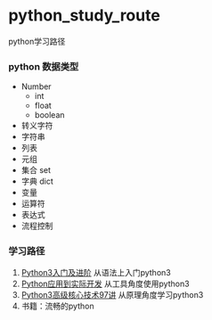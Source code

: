 # python_study_route
python学习路径

### python 数据类型
+ Number
    + int 
    + float 
    + boolean
+ 转义字符
+ 字符串 
+ 列表
+ 元组
+ 集合 set
+ 字典 dict
+ 变量 
+ 运算符
+ 表达式 
+ 流程控制


### 学习路径
1. [Python3入门及进阶](https://coding.imooc.com/class/136.html) 从语法上入门python3
2. [Python应用到实际开发](https://coding.imooc.com/class/240.html)  从工具角度使用python3
3. [Python3高级核心技术97讲](https://coding.imooc.com/class/200.html) 从原理角度学习python3 
4. 书籍：流畅的python

